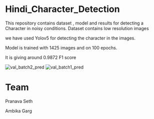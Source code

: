 # Hindi_Character_Detection
This repository contains dataset , model and results for detecting a Character in noisy conditions. 
Dataset contains low resolution images 

we have used Yolov5 for detecting the character in the images.

Model is trained with 1425 images and on 100 epochs.

It is giving around 0.9872 F1 score

![val_batch2_pred](https://user-images.githubusercontent.com/60814171/151805574-aff194a5-4b58-42d8-bcce-17760508205f.jpg)
![val_batch1_pred](https://user-images.githubusercontent.com/60814171/151805601-5b2da44a-1a67-44e1-967b-fed4708a7ded.jpg)

# Team

Pranava Seth

Ambika Garg
